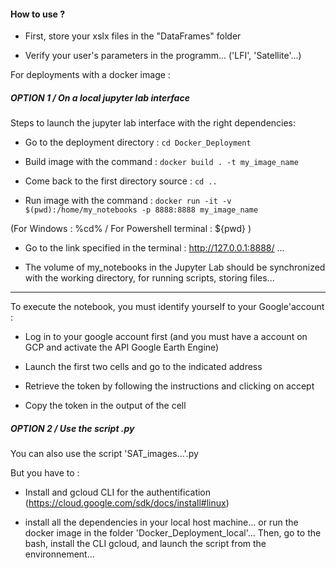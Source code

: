 #### How to use ?

- First, store your xslx files in the "DataFrames" folder

- Verify your user's parameters in the programm... ('LFI', 'Satellite'...)


For deployments with a docker image :

##### OPTION 1 / On a local jupyter lab interface

Steps to launch the jupyter lab interface with the right dependencies:

- Go to the deployment directory : ``` cd Docker_Deployment ```

- Build image with the command :
```docker build . -t my_image_name```

- Come back to the first directory source : ``` cd .. ```

- Run image with the command :
```docker run -it -v $(pwd):/home/my_notebooks -p 8888:8888 my_image_name```

(For Windows : %cd% / For Powershell terminal : ${pwd} )

- Go to the link specified in the terminal : http://127.0.0.1:8888/ ...

- The volume of my_notebooks in the Jupyter Lab should be synchronized with the working directory,
for running scripts, storing files...

----

To execute the notebook, you must identify yourself to your Google'account : 

- Log in to your google account first (and you must have a account on GCP and activate the API Google Earth Engine)

- Launch the first two cells and go to the indicated address

- Retrieve the token by following the instructions and clicking on accept

- Copy the token in the output of the cell


##### OPTION 2 / Use the script .py

You can also use the script 'SAT_images...'.py 

But you have to :

- Install and gcloud CLI for the authentification (https://cloud.google.com/sdk/docs/install#linux)

- install all the dependencies in your local host machine... or run the docker image in the folder 'Docker_Deployment_local'... Then, go to the bash, install the CLI gcloud, and launch the script from the environnement...
